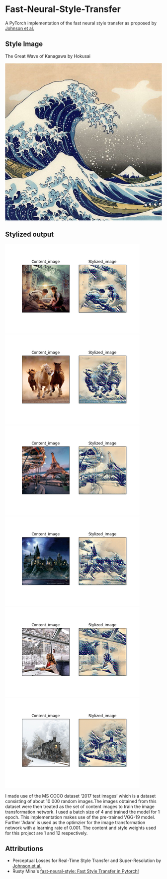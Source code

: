 # Fast-Neural-Style-Transfer
A PyTorch implementation of the fast neural style transfer as proposed by [Johnson et al.](https://arxiv.org/abs/1603.08155)

## Style Image
The Great Wave of Kanagawa by Hokusai

![](https://github.com/dilmiabey/Fast-Neural-Style-Transfer/blob/master/style_image/great_wave.jpg)


## Stylized output
![](https://github.com/dilmiabey/Fast-Neural-Style-Transfer/blob/master/test_results/output_14.png) ![](https://github.com/dilmiabey/Fast-Neural-Style-Transfer/blob/master/test_results/output_9.png)
![](https://github.com/dilmiabey/Fast-Neural-Style-Transfer/blob/master/test_results/output_10.png) ![](https://github.com/dilmiabey/Fast-Neural-Style-Transfer/blob/master/test_results/output_12.png)
![](https://github.com/dilmiabey/Fast-Neural-Style-Transfer/blob/master/test_results/output_17.png) ![](https://github.com/dilmiabey/Fast-Neural-Style-Transfer/blob/master/test_results/output_13.png)

I made use of the MS COCO dataset ‘2017 test images’ which is a dataset consisting of about 10 000 random images.The images obtained from this dataset were then treated as the set of content images to train the image transformation network. I used a batch size of 4 and trained the model for 1 epoch.
This implementation makes use of the pre-trained VGG-19 model. Further 'Adam' is used as the optimzier for the image transformation network with a learning rate of 0.001. The content and style weights used for this project are 1 and 12 respectively.

## Attributions
* Perceptual Losses for Real-Time Style Transfer and Super-Resolution by [Johnson et al.](https://arxiv.org/abs/1603.08155)
* Rusty Mina's [fast-neural-style: Fast Style Transfer in Pytorch!](https://github.com/rrmina/fast-neural-style-pytorch)

